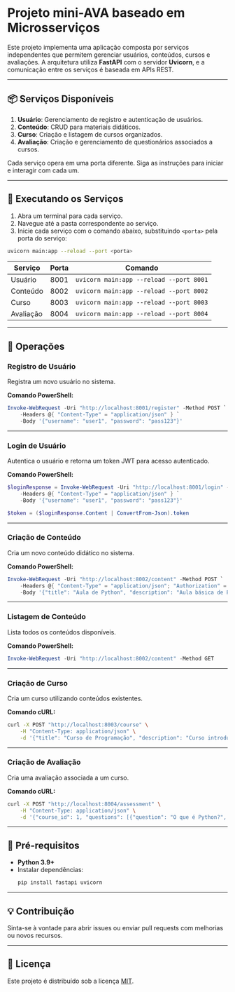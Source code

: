 # Projeto mini-AVA baseado em Microsserviços

Este projeto implementa uma aplicação composta por serviços independentes que permitem gerenciar usuários, conteúdos, cursos e avaliações. A arquitetura utiliza **FastAPI** com o servidor **Uvicorn**, e a comunicação entre os serviços é baseada em APIs REST.

---

## 📦 **Serviços Disponíveis**

1. **Usuário**: Gerenciamento de registro e autenticação de usuários.
2. **Conteúdo**: CRUD para materiais didáticos.
3. **Curso**: Criação e listagem de cursos organizados.
4. **Avaliação**: Criação e gerenciamento de questionários associados a cursos.

Cada serviço opera em uma porta diferente. Siga as instruções para iniciar e interagir com cada um.

---

## 🚀 **Executando os Serviços**

1. Abra um terminal para cada serviço.
2. Navegue até a pasta correspondente ao serviço.
3. Inicie cada serviço com o comando abaixo, substituindo `<porta>` pela porta do serviço:

```bash
uvicorn main:app --reload --port <porta>
```

| Serviço      | Porta  | Comando                                   |
|--------------|--------|-------------------------------------------|
| Usuário      | 8001   | `uvicorn main:app --reload --port 8001`   |
| Conteúdo     | 8002   | `uvicorn main:app --reload --port 8002`   |
| Curso        | 8003   | `uvicorn main:app --reload --port 8003`   |
| Avaliação    | 8004   | `uvicorn main:app --reload --port 8004`   |

---

## 📝 **Operações**

### **Registro de Usuário**
Registra um novo usuário no sistema.  

**Comando PowerShell:**
```powershell
Invoke-WebRequest -Uri "http://localhost:8001/register" -Method POST `
    -Headers @{ "Content-Type" = "application/json" } `
    -Body '{"username": "user1", "password": "pass123"}'
```

---

### **Login de Usuário**
Autentica o usuário e retorna um token JWT para acesso autenticado.  

**Comando PowerShell:**
```powershell
$loginResponse = Invoke-WebRequest -Uri "http://localhost:8001/login" -Method POST `
    -Headers @{ "Content-Type" = "application/json" } `
    -Body '{"username": "user1", "password": "pass123"}'

$token = ($loginResponse.Content | ConvertFrom-Json).token
```

---

### **Criação de Conteúdo**
Cria um novo conteúdo didático no sistema.  

**Comando PowerShell:**
```powershell
Invoke-WebRequest -Uri "http://localhost:8002/content" -Method POST `
    -Headers @{ "Content-Type" = "application/json"; "Authorization" = "Bearer $token" } `
    -Body '{"title": "Aula de Python", "description": "Aula básica de Python", "url": "http://example.com"}'
```

---

### **Listagem de Conteúdo**
Lista todos os conteúdos disponíveis.  

**Comando PowerShell:**
```powershell
Invoke-WebRequest -Uri "http://localhost:8002/content" -Method GET
```

---

### **Criação de Curso**
Cria um curso utilizando conteúdos existentes.  

**Comando cURL:**
```bash
curl -X POST "http://localhost:8003/course" \
    -H "Content-Type: application/json" \
    -d '{"title": "Curso de Programação", "description": "Curso introdutório", "content_ids": [1]}'
```

---

### **Criação de Avaliação**
Cria uma avaliação associada a um curso.  

**Comando cURL:**
```bash
curl -X POST "http://localhost:8004/assessment" \
    -H "Content-Type: application/json" \
    -d '{"course_id": 1, "questions": [{"question": "O que é Python?", "answer": "Linguagem de programação"}]}'
```

---

## 📘 **Pré-requisitos**

- **Python 3.9+**
- Instalar dependências:
  ```bash
  pip install fastapi uvicorn
  ```

---

## 💡 **Contribuição**

Sinta-se à vontade para abrir issues ou enviar pull requests com melhorias ou novos recursos.

--- 

## 📜 **Licença**

Este projeto é distribuído sob a licença [MIT](LICENSE).

  
